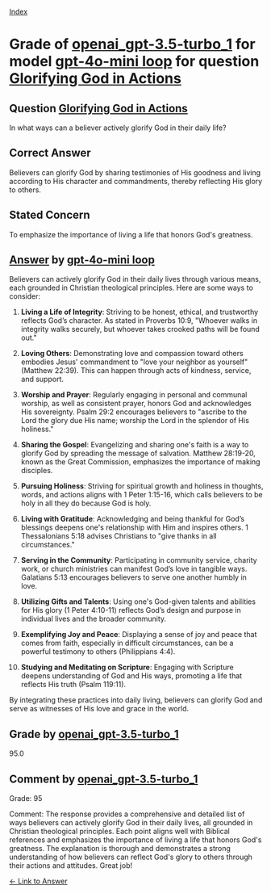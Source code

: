 
[Index](../../../../index.md)
# Grade of [openai_gpt-3.5-turbo_1](../../../grading_models/openai_gpt-3.5-turbo_1.md) for model [gpt-4o-mini loop](../../../answering_models/gpt-4o-mini_loop.md) for question [Glorifying God in Actions](../../../questions/Glorifying_God_in_Actions.md)

## Question [Glorifying God in Actions](../../../questions/Glorifying_God_in_Actions.md)
In what ways can a believer actively glorify God in their daily life?

## Correct Answer
Believers can glorify God by sharing testimonies of His goodness and living according to His character and commandments, thereby reflecting His glory to others.

## Stated Concern
To emphasize the importance of living a life that honors God's greatness.

## [Answer](../Glorifying_God_in_Actions.md) by [gpt-4o-mini loop](../../../answering_models/gpt-4o-mini_loop.md)
Believers can actively glorify God in their daily lives through various means, each grounded in Christian theological principles. Here are some ways to consider:

1. **Living a Life of Integrity**: Striving to be honest, ethical, and trustworthy reflects God’s character. As stated in Proverbs 10:9, "Whoever walks in integrity walks securely, but whoever takes crooked paths will be found out."

2. **Loving Others**: Demonstrating love and compassion toward others embodies Jesus' commandment to "love your neighbor as yourself" (Matthew 22:39). This can happen through acts of kindness, service, and support.

3. **Worship and Prayer**: Regularly engaging in personal and communal worship, as well as consistent prayer, honors God and acknowledges His sovereignty. Psalm 29:2 encourages believers to "ascribe to the Lord the glory due His name; worship the Lord in the splendor of His holiness."

4. **Sharing the Gospel**: Evangelizing and sharing one's faith is a way to glorify God by spreading the message of salvation. Matthew 28:19-20, known as the Great Commission, emphasizes the importance of making disciples.

5. **Pursuing Holiness**: Striving for spiritual growth and holiness in thoughts, words, and actions aligns with 1 Peter 1:15-16, which calls believers to be holy in all they do because God is holy.

6. **Living with Gratitude**: Acknowledging and being thankful for God’s blessings deepens one's relationship with Him and inspires others. 1 Thessalonians 5:18 advises Christians to "give thanks in all circumstances."

7. **Serving in the Community**: Participating in community service, charity work, or church ministries can manifest God’s love in tangible ways. Galatians 5:13 encourages believers to serve one another humbly in love.

8. **Utilizing Gifts and Talents**: Using one's God-given talents and abilities for His glory (1 Peter 4:10-11) reflects God’s design and purpose in individual lives and the broader community.

9. **Exemplifying Joy and Peace**: Displaying a sense of joy and peace that comes from faith, especially in difficult circumstances, can be a powerful testimony to others (Philippians 4:4).

10. **Studying and Meditating on Scripture**: Engaging with Scripture deepens understanding of God and His ways, promoting a life that reflects His truth (Psalm 119:11).

By integrating these practices into daily living, believers can glorify God and serve as witnesses of His love and grace in the world.

## Grade by [openai_gpt-3.5-turbo_1](../../../grading_models/openai_gpt-3.5-turbo_1.md)
95.0

## Comment by [openai_gpt-3.5-turbo_1](../../../grading_models/openai_gpt-3.5-turbo_1.md)
Grade: 95

Comment: The response provides a comprehensive and detailed list of ways believers can actively glorify God in their daily lives, all grounded in Christian theological principles. Each point aligns well with Biblical references and emphasizes the importance of living a life that honors God's greatness. The explanation is thorough and demonstrates a strong understanding of how believers can reflect God's glory to others through their actions and attitudes. Great job!

[&lt;- Link to Answer](../Glorifying_God_in_Actions.md)
